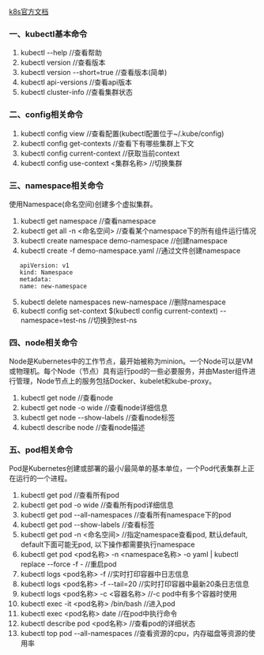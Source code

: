 [k8s官方文档](http://docs.kubernetes.org.cn/)


### 一、kubectl基本命令
1. kubectl --help //查看帮助
2. kubectl version //查看版本
3. kubectl version --short=true //查看版本(简单)
4. kubectl api-versions //查看api版本
5. kubectl cluster-info //查看集群状态


### 二、config相关命令
1. kubectl config view //查看配置(kubectl配置位于~/.kube/config)
2. kubectl config get-contexts //查看下有哪些集群上下文
3. kubectl config current-context //获取当前context
4. kubectl config use-context <集群名称> //切换集群


### 三、namespace相关命令
使用Namespace(命名空间)创建多个虚拟集群。
1. kubectl get namespace //查看namespace
2. kubectl get all -n <命名空间> //查看某个namespace下的所有组件运行情况
3. kubectl create namespace demo-namespace //创建namespace
4. kubectl create -f demo-namespace.yaml  //通过文件创建namespace
```
   apiVersion: v1
   kind: Namespace
   metadata:
   name: new-namespace
```
5. kubectl delete namespaces new-namespace //删除namespace
6. kubectl config set-context $(kubectl config current-context) --namespace=test-ns //切换到test-ns


### 四、node相关命令
Node是Kubernetes中的工作节点，最开始被称为minion。一个Node可以是VM或物理机。每个Node（节点）具有运行pod的一些必要服务，并由Master组件进行管理，Node节点上的服务包括Docker、kubelet和kube-proxy。
1. kubectl get node //查看node
2. kubectl get node -o wide //查看node详细信息
3. kubectl get node --show-labels //查看node标签
4. kubectl describe node //查看node描述


### 五、pod相关命令
Pod是Kubernetes创建或部署的最小/最简单的基本单位，一个Pod代表集群上正在运行的一个进程。
1. kubectl get pod //查看所有pod
2. kubectl get pod -o wide //查看所有pod详细信息
3. kubectl get pod --all-namespaces  //查看所有namespace下的pod
4. kubectl get pod --show-labels //查看标签
5. kubectl get pod -n <命名空间> //指定namespace查看pod, 默认default, default下面可能无pod, 以下操作都需要执行namespace
6. kubectl get pod <pod名称> -n <namespace名称> -o yaml | kubectl replace --force -f - //重启pod
7. kubectl logs <pod名称> -f //实时打印容器中日志信息
8. kubectl logs <pod名称> -f --tail=20 //实时打印容器中最新20条日志信息
9. kubectl logs <pod名称> -c <容器名称> //-c pod中有多个容器时使用
10. kubectl exec -it <pod名称> /bin/bash //进入pod
11. kubectl exec <pod名称> date //在pod中执行命令
12. kubectl describe pod <pod名称> //查看pod的详细状态
13. kubectl top pod --all-namespaces //查看资源的cpu，内存磁盘等资源的使用率